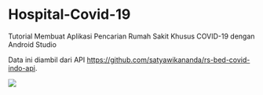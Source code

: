 # Hospital-Covid-19
Tutorial Membuat Aplikasi Pencarian Rumah Sakit Khusus COVID-19  dengan Android Studio

Data ini diambil dari API https://github.com/satyawikananda/rs-bed-covid-indo-api.

<img src="https://1.bp.blogspot.com/-ehTj_7TjZsA/YS2tivFzrEI/AAAAAAAAIC0/mijf3upuui49CF7WRu3yYDE0vs12F_2fACLcBGAsYHQ/s1280/Tutorial%2BMembuat%2BAplikasi%2BPencarian%2BRumah%2BSakit%2BKhusus%2BCOVID-19%2B%2Bdengan%2BAndroid%2BStudio.png" data-canonical-src="https://1.bp.blogspot.com/-ehTj_7TjZsA/YS2tivFzrEI/AAAAAAAAIC0/mijf3upuui49CF7WRu3yYDE0vs12F_2fACLcBGAsYHQ/s1280/Tutorial%2BMembuat%2BAplikasi%2BPencarian%2BRumah%2BSakit%2BKhusus%2BCOVID-19%2B%2Bdengan%2BAndroid%2BStudio.png" style="max-width:100%;">


